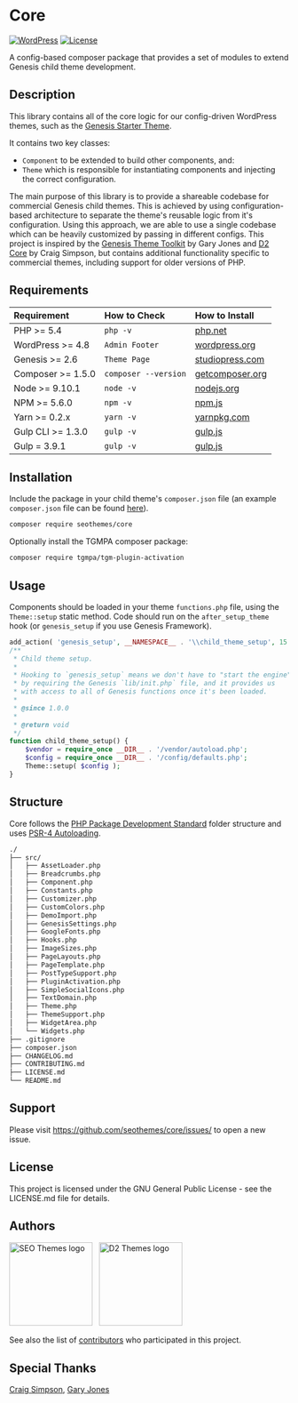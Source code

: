 # Core

[![WordPress](https://img.shields.io/badge/wordpress-4.9.8%20tested-brightgreen.svg)]() [![License](https://img.shields.io/badge/license-GPL--3.0--or--later-blue.svg)](https://github.com/seothemes/core/blob/master/LICENSE.md)

A config-based composer package that provides a set of modules to extend Genesis child theme development.

## Description

This library contains all of the core logic for our config-driven WordPress themes, such as the [Genesis Starter Theme](https://github.com/seothemes/genesis-starter-theme).

It contains two key classes:

* `Component` to be extended to build other components, and:
* `Theme` which is responsible for instantiating components and injecting the correct configuration.

The main purpose of this library is to provide a shareable codebase for commercial Genesis child themes. This is achieved by using configuration-based architecture to separate the theme's reusable logic from it's configuration. Using this approach, we are able to use a single codebase which can be heavily customized by passing in different configs. This project is inspired by the [Genesis Theme Toolkit](https://github.com/gamajo/genesis-theme-toolkit) by Gary Jones and [D2 Core](https://github.com/d2/core) by Craig Simpson, but contains additional functionality specific to commercial themes, including support for older versions of PHP.

## Requirements

| Requirement | How to Check | How to Install |
| :---------- | :----------- | :------------- |
| PHP >= 5.4 | `php -v` | [php.net](http://php.net/manual/en/install.php) |
| WordPress >= 4.8 | `Admin Footer` | [wordpress.org](https://codex.wordpress.org/Installing_WordPress) |
| Genesis >= 2.6 | `Theme Page` | [studiopress.com](http://www.shareasale.com/r.cfm?b=346198&u=1459023&m=28169&urllink=&afftrack=) |
| Composer >= 1.5.0 | `composer --version` | [getcomposer.org](https://getcomposer.org/doc/00-intro.md#installation-linux-unix-osx) |
| Node >= 9.10.1 | `node -v` | [nodejs.org](https://nodejs.org/) |
| NPM >= 5.6.0 | `npm -v` | [npm.js](https://www.npmjs.com/) |
| Yarn >= 0.2.x | `yarn -v` | [yarnpkg.com](https://yarnpkg.com/lang/en/docs/install/#mac-stable) |
| Gulp CLI >= 1.3.0 | `gulp -v` | [gulp.js](https://gulpjs.com/) |
| Gulp = 3.9.1 | `gulp -v` | [gulp.js](https://gulpjs.com/) |

## Installation

Include the package in your child theme's `composer.json` file (an example `composer.json` file can be found [here](https://github.com/seothemes/genesis-starter-theme/composer.json)).

```bash
composer require seothemes/core
```

Optionally install the TGMPA composer package:

```bash
composer require tgmpa/tgm-plugin-activation
```

## Usage

Components should be loaded in your theme `functions.php` file, using the `Theme::setup` static method. Code should run on the `after_setup_theme` hook (or `genesis_setup` if you use Genesis Framework). 

```php
add_action( 'genesis_setup', __NAMESPACE__ . '\\child_theme_setup', 15 );
/**
 * Child theme setup.
 *
 * Hooking to `genesis_setup` means we don't have to "start the engine"
 * by requiring the Genesis `lib/init.php` file, and it provides us
 * with access to all of Genesis functions once it's been loaded.
 *
 * @since 1.0.0
 *
 * @return void
 */
function child_theme_setup() {
	$vendor = require_once __DIR__ . '/vendor/autoload.php';
	$config = require_once __DIR__ . '/config/defaults.php';
	Theme::setup( $config );
}
```

## Structure

Core follows the [PHP Package Development Standard](https://github.com/php-pds/skeleton_research) folder structure and uses [PSR-4 Autoloading](https://www.php-fig.org/psr/psr-4/).

```sh
./
├── src/
│   ├── AssetLoader.php
│   ├── Breadcrumbs.php
│   ├── Component.php
│   ├── Constants.php
│   ├── Customizer.php
│   ├── CustomColors.php
│   ├── DemoImport.php
│   ├── GenesisSettings.php
│   ├── GoogleFonts.php
│   ├── Hooks.php
│   ├── ImageSizes.php
│   ├── PageLayouts.php
│   ├── PageTemplate.php
│   ├── PostTypeSupport.php
│   ├── PluginActivation.php
│   ├── SimpleSocialIcons.php
│   ├── TextDomain.php
│   ├── Theme.php
│   ├── ThemeSupport.php
│   ├── WidgetArea.php
│   └── Widgets.php
├── .gitignore
├── composer.json
├── CHANGELOG.md
├── CONTRIBUTING.md
├── LICENSE.md
└── README.md
```

## Support

Please visit https://github.com/seothemes/core/issues/ to open a new issue.

## License

This project is licensed under the GNU General Public License - see the LICENSE.md file for details.

## Authors

<a href="https://seothemes.com" target="_blank"><img src="https://seothemes.com/wp-content/uploads/2018/07/seothemes-genesis-starter-theme.png" alt="SEO Themes logo" width="150"></a> &nbsp; <a href="https://github.com/d2themes" target="_blank"><img src="https://seothemes.com/wp-content/uploads/2018/08/d2themes.png" alt="D2 Themes logo" width="150"></a>

See also the list of [contributors](https://github.com/seothemes/core/graphs/contributors) who participated in this project.

## Special Thanks

[Craig Simpson](https://github.com/d2themes), [Gary Jones](https://github.com/gamajo)
